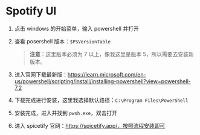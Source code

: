 # Spotify UI

1. 点击 windows 的开始菜单，输入 powershell 并打开

2. 查看 posershell 版本：`$PSVersionTable`

   > **注意**：这里版本必须为 7 以上，像我这里是版本 5，所以需要去安装新版本。

3. 进入官网下载最新版：https://learn.microsoft.com/en-us/powershell/scripting/install/installing-powershell?view=powershell-7.2

4. 下载完成进行安装，这里我选择默认路径：`C:\Program Files\PowerShell`

5. 安装完成，进入并找到 `pwsh.exe`，双击打开

6. 进入 spicetify 官网：https://spicetify.app/，按照流程安装即可

   
